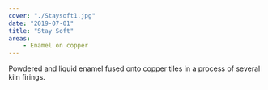 ```yaml
---
cover: "./Staysoft1.jpg"
date: "2019-07-01"
title: "Stay Soft"
areas:
    - Enamel on copper
---
```


Powdered and liquid enamel fused onto copper tiles in a process of several kiln firings. 
